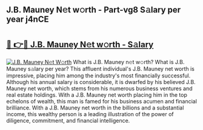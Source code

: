 ## J.B. Mauney N𝚎t w𝚘rth - Part-vg8 S𝚊lary per year j4nCE

# <h2><a href="http://gc0kgv.nevu.top/?p=J.B.+Mauney">🔗 👉🔴 J.B. Mauney N𝚎t w𝚘rth - S𝚊lary</a></h2>

[![J.B. Mauney N𝚎t W𝚘rth](https://i.imgur.com/Oavwk0R.jpeg)](http://gc0kgv.nevu.top/?p=J.B.+Mauney)
What is J.B. Mauney n𝚎t w𝚘rth? What is J.B. Mauney s𝚊lary per year?
This affluent individual's J.B. Mauney net worth is impressive, placing him among the industry's most financially successful. Although his annual salary is considerable, it is dwarfed by his believed J.B. Mauney net worth, which stems from his numerous business ventures and real estate holdings. With a J.B. Mauney net worth placing him in the top echelons of wealth, this man is famed for his business acumen and financial brilliance. With a J.B. Mauney net worth in the billions and a substantial income, this wealthy person is a leading illustration of the power of diligence, commitment, and financial intelligence.
